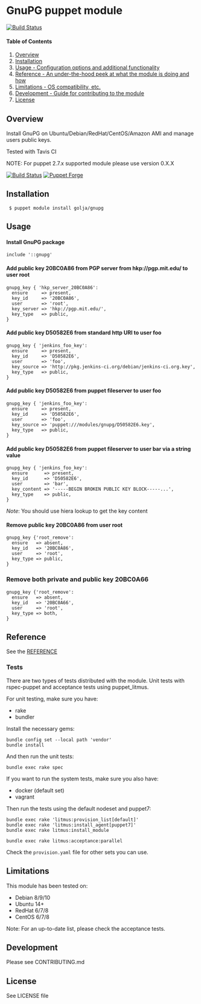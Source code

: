# GnuPG puppet module

[![Build Status](https://travis-ci.com/UGent-DICT/golja-gnupg.svg?branch=master)](https://travis-ci.com/UGent-DICT/golja-gnupg)

#### Table of Contents

1. [Overview](##overview)
2. [Installation](##Installation)
3. [Usage - Configuration options and additional functionality](@#usage)
4. [Reference - An under-the-hood peek at what the module is doing and how](##reference)
5. [Limitations - OS compatibility, etc.](##limitations)
6. [Development - Guide for contributing to the module](##development)
7. [License](##license)

## Overview

Install GnuPG on Ubuntu/Debian/RedHat/CentOS/Amazon AMI and manage users public keys.

Tested with Tavis CI

NOTE: For puppet 2.7.x supported module please use version 0.X.X

[![Build Status](https://travis-ci.org/n1tr0g/golja-gnupg.png)](https://travis-ci.org/n1tr0g/golja-gnupg) [![Puppet Forge](http://img.shields.io/puppetforge/v/golja/gnupg.svg)](https://forge.puppetlabs.com/golja/gnupg)

## Installation

     $ puppet module install golja/gnupg

## Usage

#### Install GnuPG package

    include '::gnupg'

#### Add public key 20BC0A86 from PGP server from hkp://pgp.mit.edu/ to user root

```puppet
gnupg_key { 'hkp_server_20BC0A86':
  ensure     => present,
  key_id     => '20BC0A86',
  user       => 'root',
  key_server => 'hkp://pgp.mit.edu/',
  key_type   => public,
}
```

#### Add public key D50582E6 from standard http URI to user foo

```puppet
gnupg_key { 'jenkins_foo_key':
  ensure     => present,
  key_id     => 'D50582E6',
  user       => 'foo',
  key_source => 'http://pkg.jenkins-ci.org/debian/jenkins-ci.org.key',
  key_type   => public,
}
```

#### Add public key D50582E6 from puppet fileserver to user foo

```puppet
gnupg_key { 'jenkins_foo_key':
  ensure     => present,
  key_id     => 'D50582E6',
  user       => 'foo',
  key_source => 'puppet:///modules/gnupg/D50582E6.key',
  key_type   => public,
}
```

#### Add public key D50582E6 from puppet fileserver to user bar via a string value

```puppet
gnupg_key { 'jenkins_foo_key':
  ensure      => present,
  key_id      => 'D50582E6',
  user        => 'bar',
  key_content => '-----BEGIN BROKEN PUBLIC KEY BLOCK-----...',
  key_type    => public,
}
```
*Note*: You should use hiera lookup to get the key content

#### Remove public key 20BC0A86 from user root

```puppet
gnupg_key {'root_remove':
  ensure   => absent,
  key_id   => '20BC0A86',
  user     => 'root',
  key_type => public,
}
```

### Remove both private and public key 20BC0A66

```puppet
gnupg_key {'root_remove':
  ensure   => absent,
  key_id   => '20BC0A66',
  user     => 'root',
  key_type => both,
}
```

## Reference

See the [REFERENCE](REFERENCE.md)

### Tests

There are two types of tests distributed with the module. Unit tests with rspec-puppet and acceptance tests using puppet_litmus.

For unit testing, make sure you have:

* rake
* bundler

Install the necessary gems:

    bundle config set --local path 'vendor'
    bundle install

And then run the unit tests:

    bundle exec rake spec

If you want to run the system tests, make sure you also have:

* docker (default set)
* vagrant

Then run the tests using the default nodeset and puppet7:

    bundle exec rake 'litmus:provision_list[default]'
    bundle exec rake 'litmus:install_agent[puppet7]'
    bundle exec rake litmus:install_module

    bundle exec rake litmus:acceptance:parallel

Check the `provision.yaml` file for other sets you can use.

## Limitations

This module has been tested on:

* Debian 8/9/10
* Ubuntu 14+
* RedHat 6/7/8
* CentOS 6/7/8

Note: For an up-to-date list, please check the acceptance tests.

## Development

Please see CONTRIBUTING.md

## License

See LICENSE file

